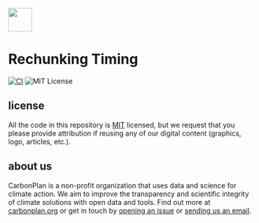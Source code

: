 <img
  src='https://carbonplan-assets.s3.amazonaws.com/monogram/dark-small.png'
  height='48'
/>

# Rechunking Timing

[![CI](https://github.com/carbonplan/python-project-template/actions/workflows/main.yaml/badge.svg)](https://github.com/carbonplan/python-project-template/actions/workflows/main.yaml)
![MIT License][]

[mit license]: https://badgen.net/badge/license/MIT/blue

## license

All the code in this repository is [MIT](https://choosealicense.com/licenses/mit/) licensed, but we request that you please provide attribution if reusing any of our digital content (graphics, logo, articles, etc.).

## about us

CarbonPlan is a non-profit organization that uses data and science for climate action. We aim to improve the transparency and scientific integrity of climate solutions with open data and tools. Find out more at [carbonplan.org](https://carbonplan.org/) or get in touch by [opening an issue](https://github.com/carbonplan/python-project-template/issues/new) or [sending us an email](mailto:hello@carbonplan.org).

